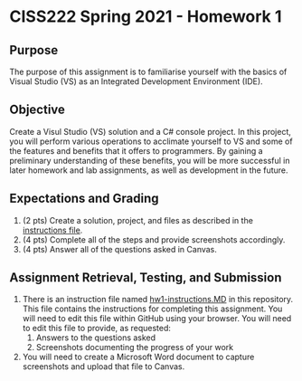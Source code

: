 # CISS222 Spring 2021 - Homework 1

## Purpose
The purpose of this assignment is to familiarise yourself with the basics of Visual Studio (VS) as an Integrated Development Environment (IDE).

## Objective
Create a Visul Studio (VS) solution and a C# console project. In this project, you will perform various operations to acclimate yourself to VS and some of the features and benefits that it offers to programmers. By gaining a preliminary understanding of these benefits, you will be more successful in later homework and lab assignments, as well as development in the future.

## Expectations and Grading
1. (2 pts) Create a solution, project, and files as described in the [instructions file](hw1-instructions.md). 
1. (4 pts) Complete all of the steps and provide screenshots accordingly.
1. (4 pts) Answer all of the questions asked in Canvas.

## Assignment Retrieval, Testing, and Submission
1. There is an instruction file named [hw1-instructions.MD](hw1-instructions.md) in this repository. This file contains the instructions for completing this assignment. You will need to edit this file within GitHub using your browser. You will need to edit this file to provide, as requested:
   1. Answers to the questions asked
   1. Screenshots documenting the progress of your work
1. You will need to create a Microsoft Word document to capture screenshots and upload that file to Canvas.
